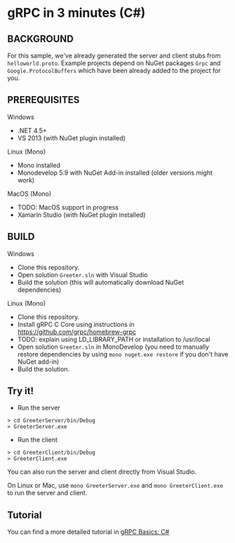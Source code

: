 gRPC in 3 minutes (C#)
========================

BACKGROUND
-------------
For this sample, we've already generated the server and client stubs from `helloworld.proto`. 
Example projects depend on NuGet packages `Grpc` and `Google.ProtocolBuffers` which have been already added to the project for you.

PREREQUISITES
-------------
Windows
- .NET 4.5+
- VS 2013 (with NuGet plugin installed)

Linux (Mono)
- Mono installed
- Monodevelop 5.9 with NuGet Add-in installed (older versions might work)

MacOS (Mono)
- TODO: MacOS support in progress
- Xamarin Studio (with NuGet plugin installed)

BUILD
-------

Windows
- Clone this repository.
- Open solution `Greeter.sln` with Visual Studio
- Build the solution (this will automatically download NuGet dependencies)

Linux (Mono)
- Clone this repository.
- Install gRPC C Core using instructions in https://github.com/grpc/homebrew-grpc
- TODO: explain using LD_LIBRARY_PATH or installation to /usr/local
- Open solution `Greeter.sln` in MonoDevelop (you need to manually restore dependencies by using `mono nuget.exe restore` if you don't have NuGet add-in)
- Build the solution.

Try it! 
-------

- Run the server
```
> cd GreeterServer/bin/Debug
> GreeterServer.exe
```

- Run the client
```
> cd GreeterClient/bin/Debug
> GreeterClient.exe
```

You can also run the server and client directly from Visual Studio.

On Linux or Mac, use `mono GreeterServer.exe` and `mono GreeterClient.exe` to run the server and client.

Tutorial
--------

You can find a more detailed tutorial in [gRPC Basics: C#](https://github.com/grpc/grpc-common/blob/master/csharp/route_guide/README.md)
